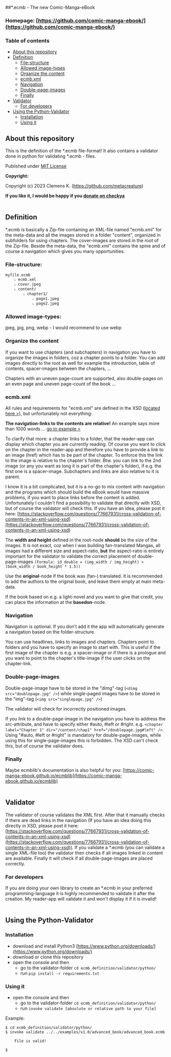 ##*.ecmb - The new Comic-Manga-eBook 

### Homepage: [https://github.com/comic-manga-ebook/](https://github.com/comic-manga-ebook/)

### Table of contents
- [About this repository](#about-this-repository)
- [Definition](#definition)
  - [File-structure](#file-structure)
  - [Allowed image-types](#allowed-image-types)
  - [Organize the content](#organize-the-content)
  - [ecmb.xml](#ecmbxml)
  - [Navigation](#navigation)
  - [Double-page-images](#double-page-images)
  - [Finally](#finally)
- [Validator](#validator)
  - [For developers](#for-developers)
- [Using the Python-Validator](#using-the-python-validator)
  - [Installation](#installation)
  - [Using it](#using-it)


## About this repository
This is the definition of the *.ecmb file-format! It also contains a validator done in python for validating *.ecmb - files.

Published under [MIT License](https://choosealicense.com/licenses/mit/)

**Copyright:**

Copyright (c) 2023 Clemens K. (https://github.com/metacreature)

**If you like it, I would be happy if you  [donate on checkya](https://checkya.com/1hhp2cpit9eha/payme)**<br /><br />

## Definition
*.ecmb is basically a Zip-file containing an XML-file named "ecmb.xml" for the meta-data and all the images stored in a folder "content", organized in subfolders for using chapters. The cover-images are stored in the root of the Zip-file.
Beside the meta-data, the "ecmb.xml" contains the spine and of course a navigation which gives you many opportunities.
### File-structure:
```
myfile.ecmb
    ˪ ecmb.xml
    ˪ cover.jpeg
    ˪ content/
        ˪ chapter1/
            ˪ page1.jpeg
            ˪ page2.jpeg
```
### Allowed image-types:
jpeg, jpg, png, webp - I would recommend to use webp

### Organize the content
If you want to use chapters (and subchapters) in navigation you have to organize the images in folders, coz a chapter points to a folder. You can add images directly to the root as well for example the introduction, table of contents, spacer-images between the chapters, … 

Chapters with an uneven page-count are supported, also double-pages on an even page and uneven page-count of the book …

### ecmb.xml
All rules and requirements for "ecmb.xml" are defined in the XSD ([located here >](https://github.com/metacreature/ecmb_definition/tree/master/schema)), but unfortunately not everything:

**The navigation-links to the contents are relative!** An example says more than 1000 words ... [go to example >](https://github.com/metacreature/ecmb_definition/blob/master/examples/v1.0/advanced_book/advanced_book.ecmb_unpacked/ecmb.xml)

To clarify that more: a chapter links to a folder, that the reader-app can display which chapter you are currently reading. Of course you want to click on the chapter in the reader-app and therefore you have to provide a link to an image (href) which has to be part of the chapter. To enforce this the link to the image is relative to the chapter's folder. Btw. you can link to the 2nd image (or any you want as long it is part of the chapter's folder), if e.g. the first one is a spacer-image. Subchapters and links are also relative to it is parent.

I know it is a bit complicated, but it is a no-go to mix content with navigation and the programs which should build the eBook would have massive problems, if you want to place links before the content is added.
Unfortunately I couldn't find a possibility to validate that directly with XSD, but of course the validator will check this. If you have an idea, please post it here: [https://stackoverflow.com/questions/77667931/cross-validation-of-contents-in-an-xml-using-xsd](https://stackoverflow.com/questions/77667931/cross-validation-of-contents-in-an-xml-using-xsd)

The **width and height** defined in the root-node **should** be the size of the images. It is not exact, coz when I was building fan-translated Mangas, all images had a different size and aspect-ratio, **but** the aspect-ratio is entirely important for the validator to validate the correct placement of double-page-images `(Formula: id_double = (img_width / img_height) > (book_width / book_height * 1.5))`

Use the **original**-node if the book was (fan-) translated. It is recommended to add the authors to the original book, and leave them empty at main meta-data.

If the book based on e.g. a light-novel and you want to give that credit, you can place the information at the **basedon**-node.

### Navigation
Navigation is optional. If you don’t add it the app will automatically generate a navigation based on the folder-structure.

You can use headlines, links to images and chapters. Chapters point to folders and you have to specify an image to start with. This is useful if the first image of the chapter is e.g. a spacer-image or if there is a prologue and you want to point to the chapter's title-image if the user clicks on the chapter-link.

### Double-page-images
Double-page-image have to be stored in the "dimg"-tag (`<dimg src="doublepage.jpg" />`)  while single-paged images have to be stored in the "img"-tag (`<img src="singlepage.jpg" />`)

The validator will check for incorrectly positioned images.

If you link to a double-page-image in the navigation you have to address the src-attribute, and have to specify either #auto, #left or #right. e.g. `<chapter label="Chapter 1" dir="/content/chap1" href="/doublepage.jpg#left" />`. Using "#auto, #left or #right" is mandatory for double-page-images, while using this for single-page-images this is forbidden. The XSD can't check this, but of course the validator does.

### Finally
Maybe ecmblib's documentation is also helpful for you: [https://comic-manga-ebook.github.io/ecmblib](https://comic-manga-ebook.github.io/ecmblib)<br /><br />

## Validator
The validator of course validates the XML first. After that it manually checks if there are dead links in the navigation (If you have an idea doing this directly in XSD, please post it here: [https://stackoverflow.com/questions/77667931/cross-validation-of-contents-in-an-xml-using-xsd](https://stackoverflow.com/questions/77667931/cross-validation-of-contents-in-an-xml-using-xsd)).
If you validate a *.ecmb (you can validate a single XML-file too) the validator then checks if all images linked in content are available. Finally it will check if all double-page-images are placed correctly.

### For developers
If you are doing your own library to create an *.ecmb in your preferred programming-language it is highly recommended to validate it after the creation. My reader-app will validate it and won't display it if it is invalid!<br /><br />

## Using the Python-Validator
### Installation
- download and install Python3 [https://www.python.org/downloads/](https://www.python.org/downloads/)
- download or clone this repository
- open the console and then
    - go to the validator-folder `cd ecmb_definition/validator/python/`
    - run `pip install -r requirements.txt`
 
### Using it
- open the console and then
    - go to the validator-folder `cd ecmb_definition/validator/python/`
    - run `invoke validate [absolute or relative path to your file]`

Example:
```
$ cd ecmb_definition/validator/python/
$ invoke validate ../../examples/v1.0/advanced_book/advanced_book.ecmb

    File is valid!

$
```


